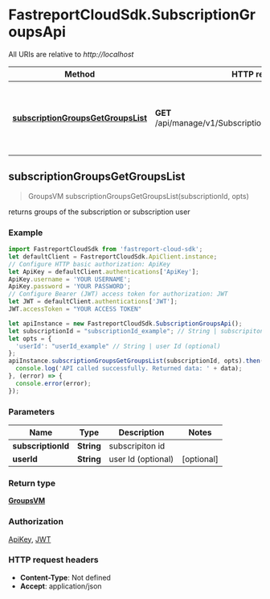 # FastreportCloudSdk.SubscriptionGroupsApi

All URIs are relative to *http://localhost*

Method | HTTP request | Description
------------- | ------------- | -------------
[**subscriptionGroupsGetGroupsList**](SubscriptionGroupsApi.md#subscriptionGroupsGetGroupsList) | **GET** /api/manage/v1/Subscriptions/{subscriptionId}/groups | returns groups of the subscription or subscription user



## subscriptionGroupsGetGroupsList

> GroupsVM subscriptionGroupsGetGroupsList(subscriptionId, opts)

returns groups of the subscription or subscription user

### Example

```javascript
import FastreportCloudSdk from 'fastreport-cloud-sdk';
let defaultClient = FastreportCloudSdk.ApiClient.instance;
// Configure HTTP basic authorization: ApiKey
let ApiKey = defaultClient.authentications['ApiKey'];
ApiKey.username = 'YOUR USERNAME';
ApiKey.password = 'YOUR PASSWORD';
// Configure Bearer (JWT) access token for authorization: JWT
let JWT = defaultClient.authentications['JWT'];
JWT.accessToken = "YOUR ACCESS TOKEN"

let apiInstance = new FastreportCloudSdk.SubscriptionGroupsApi();
let subscriptionId = "subscriptionId_example"; // String | subscripiton id
let opts = {
  'userId': "userId_example" // String | user Id (optional)
};
apiInstance.subscriptionGroupsGetGroupsList(subscriptionId, opts).then((data) => {
  console.log('API called successfully. Returned data: ' + data);
}, (error) => {
  console.error(error);
});

```

### Parameters


Name | Type | Description  | Notes
------------- | ------------- | ------------- | -------------
 **subscriptionId** | **String**| subscripiton id | 
 **userId** | **String**| user Id (optional) | [optional] 

### Return type

[**GroupsVM**](GroupsVM.md)

### Authorization

[ApiKey](../README.md#ApiKey), [JWT](../README.md#JWT)

### HTTP request headers

- **Content-Type**: Not defined
- **Accept**: application/json

